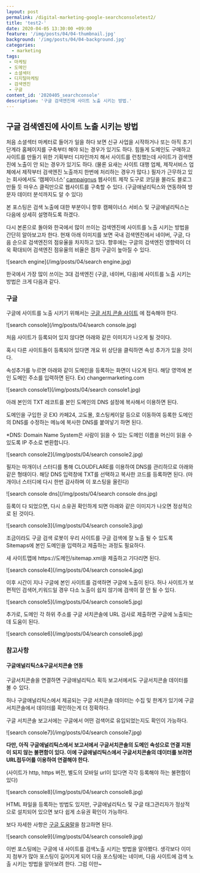 ```yaml
---
layout: post
permalink: /digital-marketing-google-searchconsoletest2/
title: 'test2-'
date: 2020-04-05 13:30:00 +09:00
feature: '/img/posts/04/04-thumbnail.jpg'
background: '/img/posts/04/04-background.jpg'
categories:
  - marketing
tags:
 - 마케팅
 - 도메인
 - 소셜섹터
 - 디지털마케팅
 - 검색엔진
 - 구글
content_id: '2020405_searchconsole'
description: '구글 검색엔진에 사이트 노출 시키는 방법.'
---
```


## 구글 검색엔진에 사이트 노출 시키는 방법



처음 소셜섹터 마케터로 들어가 일을 하다 보면 신규 사업을 시작하거나 또는 아직 초기 단계라 홈페이지를 구축부터 해야 되는 경우가 있기도 하다. 힘들게 도메인도 구매하고 사이트를 만들기 위한 기획부터 디자인까지 해서 사이트를 런칭했는데 사이트가 검색엔진에 노출이 안 되는 경우가 있기도 하다. (물론 요새는 사이트 대행 업체, 제작서비스 업체에서 제작부터 검색엔진 노출까지 한번에 처리하는 경우가 많다.) 필자가 근무하고 있는 회사에서도 ‘캠페이너스’ [campaignus](https://campaignus.do/) 웹사이트 제작 도구로 코딩을 몰라도 블로그 만들 듯 마우스 클릭만으로 웹사이트를 구축할 수 있다. (구글애널리틱스와 연동하여 방문자 데이터 분석까지도 알 수 있다)



본 포스팅은 검색 노출에 대한 부분이니 향후 캠페이너스 서비스 및 구글애널리틱스는 다음에 상세히 설명하도록 하겠다.



다시 본론으로 돌아와 한국에서 많이 쓰이는 검색엔진에 사이트를 노출 시키는 방법을 간단히 알아보고자 한다. 현재 아래 이미지를 보면 국내 검색엔진에서 네이버, 구글, 다음 순으로 검색엔진의 점유율을 차지하고 있다. 향후에는 구글의 검색엔진 영향력이 더욱 확대되어 검색엔진 점유율의 비율은 점차 구글이 높아질 수 있다.

![search engine](/img/posts/04/search engine.jpg)



한국에서 가장 많이 쓰이는 3대 검색엔진 (구글, 네이버, 다음)에 사이트를 노출 시키는 방법은 크게 다음과 같다.



### 구글

구글에 사이트를 노출 시키기 위해서는 [구글 서치 콘솔 사이트](https://search.google.com/search-console/about?hl=ko) 에 접속해야 한다.

![search console](/img/posts/04/search console.jpg)

처음 사이트가 등록되어 있지 않다면 아래와 같은 이미지가 나오게 될 것이다.

혹시 다른 사이트들이 등록되어 있다면 개요 위 상단을 클릭하면 속성 추가가 있을 것이다.

속성추가를 누르면 아래와 같이 도메인을 등록하는 화면이 나오게 된다. 해당 영역에 본인 도메인 주소를 입력하면 된다. Ex) changermarketing.com

![search console1](/img/posts/04/search console1.jpg)

아래 본인의 TXT 레코트를 본인 도메인의 DNS 설정에 복사해서 이용하면 된다.

도메인을 구입한 곳 EX) 카페24, 고도몰, 호스팅케이알 등으로 이동하여 등록한 도메인의 DNS를 수정하는 메뉴에 복사한 DNS를 붙여넣기 하면 된다.

*DNS: Domain Name System은 사람이 읽을 수 있는 도메인 이름을 머신이 읽을 수 있도록 IP 주소로 변환합니다.

![search console2](/img/posts/04/search console2.jpg)

필자는 마개이너 스터디를 통해 CLOUDFLARE를 이용하여 DNS를 관리하므로 아래와 같은 형태이다. 해당 DNS 입력창에 TXT를 선택하고 복사한 코드를 등록하면 된다. (마개이너 스터디에 다시 한번 감사하며 이 포스팅을 올린다)

![search console dns](/img/posts/04/search console dns.jpg)



등록이 다 되었으면, 다시 소유권 확인하게 되면 아래와 같은 이미지가 나오면 정상적으로 된 것이다.

 ![search console3](/img/posts/04/search console3.jpg)

조금이라도 구글 검색 로봇이 우리 사이트를 구글 검색에 잘 노출 될 수 있도록 Sitemaps에 본인 도메인을 입력하고 제출하는 과정도 필요하다.

새 사이트맵에 https://도메인/sitemap.xml을 제출하고 기다리면 된다.

 ![search console4](/img/posts/04/search console4.jpg)

이후 시간이 지나 구글에 본인 사이트를 검색하면 구글에 노출이 된다. 허나 사이트가 보편적인 검색어,키워드일 경우 다소 노출이 쉽지 않기에 검색이 잘 안 될 수 있다.

 ![search console5](/img/posts/04/search console5.jpg)

추가로, 도메인 각 하위 주소를 구글 서치콘솔에 URL 검사로 제출하면 구글에 노출되는데 도움이 된다.

 ![search console6](/img/posts/04/search console6.jpg)

### 참고사항

#### 구글애널리틱스&구글서치콘솔 연동

구글서치콘솔을 연결하면 구글애널리틱스 획득 보고서에서도 구글서치콘솔 데이터를 볼 수 있다.

허나 구글애널리틱스에서 제공되는 구글 서치콘솔 데이터는 수집 및 한계가 있기에 구글 서치콘솔에서 데이터를 확인하는게 더 정확하다.

구글 서치콘솔 보고서에는 구글에서 어떤 검색어로 유입되었는지도 확인이 가능하다.

 ![search console7](/img/posts/04/search console7.jpg)

**다만, 아직 구글애널리틱스에서 보고서에서 구글서치콘솔의 도메인 속성으로 연결 지원이 되지 않는 불편함이 있다. 이에 구글애널리틱스에서 구글서치콘솔의 데이터를 보려면 URL접두어를 이용하여 연결해야 한다.**

(사이트가 http, https 버전, 별도의 모바일 url이 있다면 각각 등록해야 하는 불편함이 있다)

 ![search console8](/img/posts/04/search console8.jpg)

HTML 파일을 등록하는 방법도 있지만, 구글애널리틱스 및 구글 태그관리자가 정상적으로 설치되어 있으면 보다 쉽게 소유권 확인이 가능하다.

보다 자세한 사항은 [구글 도움말](https://support.google.com/webmasters/answer/9008080?hl=ko)을 참고하면 된다.

  ![search console9](/img/posts/04/search console9.jpg)

이번 포스팅에는 구글에 내 사이트를 검색노출 시키는 방법을 알아봤다. 생각보다 이미지 첨부가 많아 포스팅이 길어지게 되어 다음 포스팅에는 네이버, 다음 사이트에 검색 노출 시키는 방법을 알아보려 한다. 그럼 이만~
